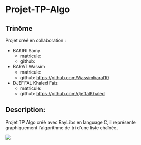 ﻿# Projet-TP-Algo
## Trinôme
Projet créé en collaboration :
- BAKIRI Samy
  - matricule:
  - github:
- BARAT Wassim
  - matricule:
  - github: https://github.com/Wassimbarat10
- DJEFFAL Khaled Faiz
  - matricule:
  - github: https://github.com/djeffalKhaled

## Description:
Projet TP Algo créé avec RayLibs en language C, il représente graphiquement l'algorithme de tri d'une liste chaînée.


<img src = https://github.com/djeffalKhaled/Projet-TP-Algo/assets/143727646/1b395714-f6db-48f5-9b95-ee8d83a8e9f3>

